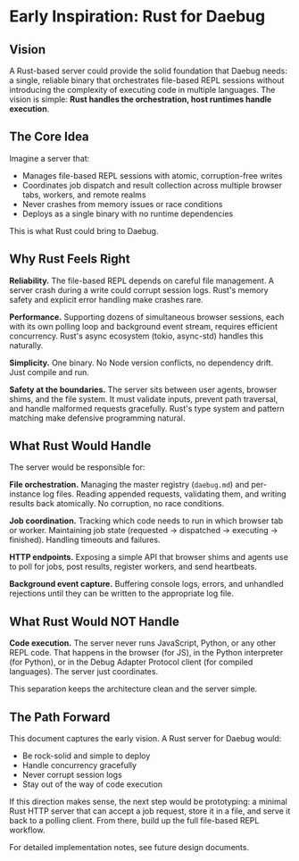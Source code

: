 # Early Inspiration: Rust for Daebug

## Vision

A Rust-based server could provide the solid foundation that Daebug needs: a single, reliable binary that orchestrates file-based REPL sessions without introducing the complexity of executing code in multiple languages. The vision is simple: **Rust handles the orchestration, host runtimes handle execution**.

## The Core Idea

Imagine a server that:
- Manages file-based REPL sessions with atomic, corruption-free writes
- Coordinates job dispatch and result collection across multiple browser tabs, workers, and remote realms
- Never crashes from memory issues or race conditions
- Deploys as a single binary with no runtime dependencies

This is what Rust could bring to Daebug.

## Why Rust Feels Right

**Reliability.** The file-based REPL depends on careful file management. A server crash during a write could corrupt session logs. Rust's memory safety and explicit error handling make crashes rare.

**Performance.** Supporting dozens of simultaneous browser sessions, each with its own polling loop and background event stream, requires efficient concurrency. Rust's async ecosystem (tokio, async-std) handles this naturally.

**Simplicity.** One binary. No Node version conflicts, no dependency drift. Just compile and run.

**Safety at the boundaries.** The server sits between user agents, browser shims, and the file system. It must validate inputs, prevent path traversal, and handle malformed requests gracefully. Rust's type system and pattern matching make defensive programming natural.

## What Rust Would Handle

The server would be responsible for:

**File orchestration.** Managing the master registry (`daebug.md`) and per-instance log files. Reading appended requests, validating them, and writing results back atomically. No corruption, no race conditions.

**Job coordination.** Tracking which code needs to run in which browser tab or worker. Maintaining job state (requested → dispatched → executing → finished). Handling timeouts and failures.

**HTTP endpoints.** Exposing a simple API that browser shims and agents use to poll for jobs, post results, register workers, and send heartbeats.

**Background event capture.** Buffering console logs, errors, and unhandled rejections until they can be written to the appropriate log file.

## What Rust Would NOT Handle

**Code execution.** The server never runs JavaScript, Python, or any other REPL code. That happens in the browser (for JS), in the Python interpreter (for Python), or in the Debug Adapter Protocol client (for compiled languages). The server just coordinates.

This separation keeps the architecture clean and the server simple.

## The Path Forward

This document captures the early vision. A Rust server for Daebug would:
- Be rock-solid and simple to deploy
- Handle concurrency gracefully
- Never corrupt session logs
- Stay out of the way of code execution

If this direction makes sense, the next step would be prototyping: a minimal Rust HTTP server that can accept a job request, store it in a file, and serve it back to a polling client. From there, build up the full file-based REPL workflow.

For detailed implementation notes, see future design documents.
